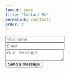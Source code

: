 ```yaml
---
layout: page
title: "Contact Me"
permalink: /contact/
order: 3
---
```


<form action="https://public.herotofu.com/v1/4f8a7bb0-1f5d-11ef-90b8-b52fc5a15495" method="POST">
  <div class="mb-3 pt-0">
    <input type="text" placeholder="Your name" name="name" required />
  </div>
  <div class="mb-3 pt-0">
    <input type="email" placeholder="Email" name="email" required />
  </div>
  <div class="mb-3 pt-0">
    <textarea placeholder="Your message" name="message" required></textarea>
  </div>
  <div class="mb-3 pt-0">
    <button type="submit">Send a message</button>
  </div>
</form>
